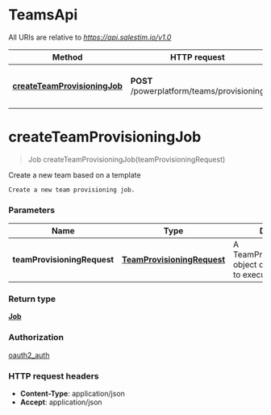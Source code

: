 # TeamsApi

All URIs are relative to *https://api.salestim.io/v1.0*

Method | HTTP request | Description
------------- | ------------- | -------------
[**createTeamProvisioningJob**](TeamsApi.md#createTeamProvisioningJob) | **POST** /powerplatform/teams/provisioning | Create a new team based on a template


<a name="createTeamProvisioningJob"></a>
# **createTeamProvisioningJob**
> Job createTeamProvisioningJob(teamProvisioningRequest)

Create a new team based on a template

    Create a new team provisioning job.

### Parameters

Name | Type | Description  | Notes
------------- | ------------- | ------------- | -------------
 **teamProvisioningRequest** | [**TeamProvisioningRequest**](..//Models/TeamProvisioningRequest.md)| A TeamProvisioningRequest object describing the job to execute. |

### Return type

[**Job**](..//Models/Job.md)

### Authorization

[oauth2_auth](../README.md#oauth2_auth)

### HTTP request headers

- **Content-Type**: application/json
- **Accept**: application/json

